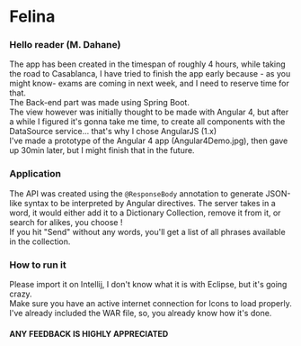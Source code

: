 # Felina
### Hello reader (M. Dahane)
The app has been created in the timespan of roughly 4 hours, while taking the road to Casablanca, 
I have tried to finish the app early because - as you might know- exams are coming in next week, 
and I need to reserve time for that.<br/>
The Back-end part was made using Spring Boot.<br/>
The view however was initially thought to be made with Angular 4, but after a while I figured it's gonna take me time,
to create all components with the DataSource service... that's why I chose AngularJS (1.x)<br/>
I've  made a prototype of the Angular 4 app (Angular4Demo.jpg), then gave up 30min later, but I might finish that in the future.<br/>
### Application<br/>
The API was created using the `@ResponseBody` annotation to generate JSON-like syntax to be interpreted by Angular directives.
The server takes in a word, it would either add it to a Dictionary Collection, remove it from it,  or search for alikes, you choose !<br/>
If you hit "Send" without any words, you'll get a list of all phrases available in the collection.

### How to run it
Please import it on Intellij, I don't know what it is with Eclipse, but it's going crazy.<br/>
Make sure you have an active internet connection for Icons to load properly.
I've already included the WAR file, so, you already know how it's done.<br/>
#### ANY FEEDBACK IS HIGHLY APPRECIATED



